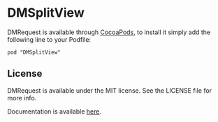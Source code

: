 # DMSplitView

DMRequest is available through [CocoaPods](http://cocoapods.org), to install
it simply add the following line to your Podfile:

    pod "DMSplitView"

## License

DMRequest is available under the MIT license. See the LICENSE file for more info.


Documentation is available [here](http://devmode.com/projects/dm-split-view).
